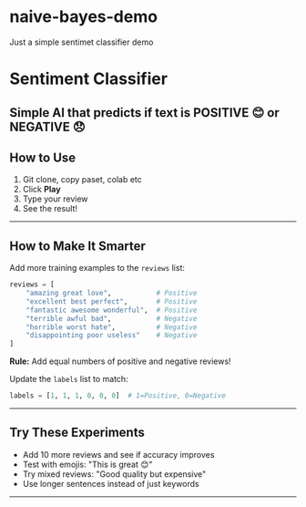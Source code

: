 # naive-bayes-demo
Just a simple sentimet classifier demo

# Sentiment Classifier

Simple AI that predicts if text is **POSITIVE 😊** or **NEGATIVE 😞**
---

## How to Use

1. Git clone, copy paset, colab etc 
2. Click **Play**
3. Type your review
4. See the result!

---

## How to Make It Smarter

Add more training examples to the `reviews` list:

```python
reviews = [
    "amazing great love",           # Positive
    "excellent best perfect",       # Positive
    "fantastic awesome wonderful",  # Positive
    "terrible awful bad",           # Negative
    "horrible worst hate",          # Negative
    "disappointing poor useless"    # Negative
]
```

**Rule:** Add equal numbers of positive and negative reviews!

Update the `labels` list to match:
```python
labels = [1, 1, 1, 0, 0, 0]  # 1=Positive, 0=Negative
```

---

## Try These Experiments

- Add 10 more reviews and see if accuracy improves
- Test with emojis: "This is great 😊"
- Try mixed reviews: "Good quality but expensive"
- Use longer sentences instead of just keywords


---


